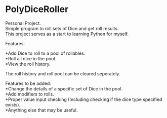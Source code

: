 # PolyDiceRoller
Personal Project.  
Simple program to roll sets of Dice and get roll results.  
This project serves as a start to learning Python for myself.  
  
Features:

*Add Dice to roll to a pool of rollables.  
*Roll all dice in the pool.  
*View the roll history.  

The roll history and roll pool can be cleared seperately.  
  
Features to be added:  
*Change the details of a specific set of Dice in the pool.  
*Add modifiers to rolls.  
*Proper value input checking (Including checking if the dice type specified exists).  
*Anything else that may be useful.  
  
